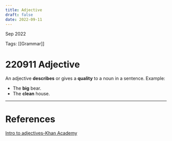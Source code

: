 ```yaml
---
title: Adjective
draft: false
date: 2022-09-11
---
```


Sep 2022
  

Tags: [[Grammar]]

# 220911 Adjective
An adjective **describes** or gives a **quality** to a noun in a sentence. 
Example:
- The **big** bear.
- The **clean** house. 




---
# References
 [Intro to adjectives-Khan Academy](https://www.youtube.com/watch?v=pt-cjNaErxI)